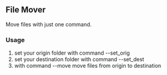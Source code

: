 ## File Mover

Move files with just one command.

### Usage

1. set your origin folder with command --set_orig
2. set your destination folder with command --set_dest
3. with command --move move files from origin to destination
